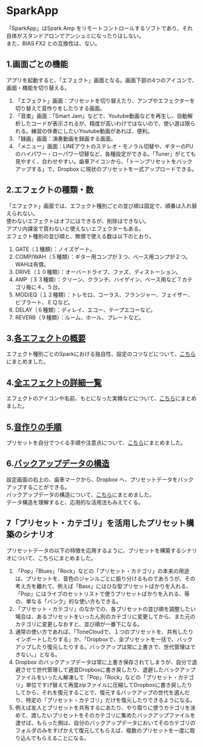 # SparkApp
「SparkApp」はSpark Amp をリモートコントロールするソフトであり、それ自体がスタンドアロンでアンシュミになったりはしない。  
また、BIAS FX2 との互換性は、ない。

## 1.画面ごとの機能
アプリを起動すると、「エフェクト」画面となる。画面下部の4つのアイコンで、画面・機能を切り替える。
1. 「エフェクト」画面：プリセットを切り替えたり、アンプやエフェクターを切り替えて音作りをしたりする画面。  
2. 「音楽」画面：「Smart Jam」などで、Youtube動画などを再生し、自動解析したコードが表示されるが、精度が高いわけではないので、使い道は限られる。練習の伴奏にしたいYoutube動画があれば、便利。  
3. 「録画」画面：演奏動画を録画する画面。  
4. 「メニュー」画面：LINEアウトのステレオ・モノラル切替や、ギターのPUのハイパワー・ローパワー切替など、各種設定ができる。「Tuner」がとても見やすく、合わせやすい。歯車アイコンから、「トーンプリセットをバックアップする」で、Dropbox に現状のプリセットを一式アップロードできる。  
  
## 2.エフェクトの種類・数
「エフェクト」画面では、エフェクト種別ごとの並び順は固定で、順番は入れ替えられない。  
使わないエフェクトはオフにはできるが、削除はできない。  
アプリ内課金で買わないと使えないエフェクターもある。  
エフェクト種別の並び順と、無償で使える数は以下のとおり。  
  
1. GATE（１種類）：ノイズゲート。
2. COMP/WAH（５種類）：ギター用コンプが３つ、ベース用コンプが２つ。WAHは有償。
3. DRIVE（１０種類）：オーバードライブ、ファズ、ディストーション。
4. AMP（３３種類）：クリーン、クランチ、ハイゲイン、ベース用など７カテゴリ毎に４、５台。
5. MOD/EQ（１２種類）：トレモロ、コーラス、フランジャー、フェイザー、ビブラート、ＥＱなど。
6. DELAY（６種類）：ディレイ、エコー、テープエコーなど。
7. REVERB（９種類）：ルーム、ホール、プレートなど。
  
## 3.[各エフェクトの概要](./EfectsMemo.md)
エフェクト種別ごとのSparkにおける独自性、設定のコツなどについて、[こちら](./EfectsMemo.md)にまとめました。
  
## 4.[全エフェクトの詳細一覧](./EfectsList.md)
エフェクトのアイコンや名前、もとになった実機などについて、[こちら](./EfectsList.md)にまとめました。  
  
## 5.[音作りの手順](./HowToMakePreset.md)
プリセットを自分でつくる手順や注意点について、[こちら](./HowToMakePreset.md)にまとめました。
  
## 6.[バックアップデータの構造](./BackupData.md)
設定画面の右上の、歯車マークから、Dropbox へ、プリセットデータをバックアップすることができる。  
バックアップデータの構造について、[こちら](./BackupData.md)にまとめました。  
データ構造を理解すると、応用的な活用法もみえてくる。  
  
## 7「プリセット・カテゴリ」を活用したプリセット構築のシナリオ
プリセットデータの以下の特徴を応用するように、プリセットを構築するシナリオについて、こちらにまとめました。
1. 「Pop」「Blues」「Rock」などの「プリセット・カテゴリ」の本来の用途は、プリセットを、音色のジャンルごとに振り分けるものであろうが、その考え方を離れて、例えば「Bass」にはひな型プリセットばかりを入れる、「Pop」にはライブのセットリストで使うプリセットばかりを入れる、等の、単なる「バンク」的な使い方もできる。
2. 「プリセット・カテゴリ」のなかでの、各プリセットの並び順を調整したい場合は、あるプリセットをいったん別のカテゴリに変更してから、また元のカテゴリに変更しなおすと、並び順が一番下になる。
3. 通常の使い方であれば、「ToneCloudで、１つのプリセットを、共有したりインポートしたりする」か、「Dropboxで、全プリセットを一括で、バックアップしたり復元したりする。バックアップは常に上書きで、世代管理はできない。」となる。
4. Dropbox のバックアップデータは常に上書き保存されてしまうが、自分で退避させて世代管理して適宜Dropboxに書き戻したり、退避したバックアップファイルをいったん解凍して「Pop」「Rock」などの「プリセット・カテゴリ」単位ですげ替えて再度zipファイルに圧縮してDropboxに書き戻したりしてから、それを復元することで、復元するバックアップの世代を選んだり、特定の「プリセット・カテゴリ」だけを復元したりできるようになる。
5. 例えば友人とプリセットを共有するにあたり、やり取りに使うカテゴリを決めて、渡したいプリセットをそのカテゴリに集めたバックアップファイルを渡せば、もらった側は、自分のバックアップデータにおいてそのカテゴリのフォルダのみをすげかえて復元してもらえば、複数のプリセットを一度に取り込んでもらえることになる。

